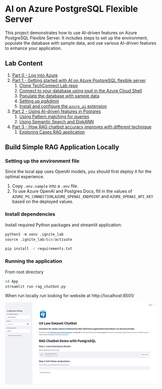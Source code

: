 # AI on Azure PostgreSQL Flexible Server

This project demonstrates how to use AI-driven features on Azure PostgreSQL Flexible Server. It includes steps to set up the environment, populate the database with sample data, and use various AI-driven features to enhance your application.

## Lab Content

1. [Part 0 - Log into Azure](#part-0---log-into-azure)
1. [Part 1 - Getting started with AI on Azure PostgreSQL flexible server](#part-1---getting-started-with-ai-on-azure-postgresql-flexible-server)
    1. [Clone TechConnect Lab repo](#clone-techconnect-lab-repo)
    1. [Connect to your database using psql in the Azure Cloud Shell](#connect-to-your-database-using-psql-in-the-azure-cloud-shell)
    1. [Populate the database with sample data](#populate-the-database-with-sample-data)
    1. [Setting up pgAdmin](#setting-up-pgadmin)
    1. [Install and configure the `azure_ai` extension](#install-and-configure-the-azure_ai-extension)
1. [Part 2 - Using AI-driven features in Postgres](#part-2---using-ai-driven-features-in-postgres)
    1. [Using Pattern matching for queries](#using-pattern-matching-for-queries)
    1. [Using Semantic Search and DiskANN](#using-semantic-search-and-diskann-index)
1. [ Part 3 - How RAG chatbot accuracy improves with different technique](#part-3---how-rag-chatbot-accuracy-improves-with-different-technique)
    1. [Exploring Cases RAG application](#exploring-cases-rag-application)

## Build Simple RAG Application Locally

### Setting up the environment file

Since the local app uses OpenAI models, you should first deploy it for the optimal experience.

1. Copy `.env.sample` into a `.env` file.
2. To use Azure OpenAI and Postgres Docs, fill in the values of `AZURE_PG_CONNECTION`,`AZURE_OPENAI_ENDPOINT` and `AZURE_OPENAI_API_KEY` based on the deployed values.

### Install dependencies
Install required Python packages and streamlit application:

```python
python3 -m venv .ignite_lab
source .ignite_lab/bin/activate
```

```bash
pip install -r requirements.txt
```

### Running the application
From root directory

```bash
cd App
streamlit run rag_chatbot.py
```

When run locally run looking for website at http://localhost:8501/

![Simple RAG App](./Instructions/instructions276019/azure-RAG-app.png)


